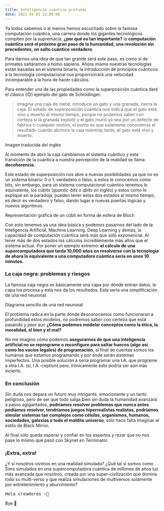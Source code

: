 ```yaml
---
title: Inteligencia cuántica profunda
date: 2021-04-01 12:00:00
---
```

Ya todos sabemos o al menos hemos escuchado sobre la famosa computación cuántica, una carrera donde los gigantes tecnológicos compiten por la supremacía, **¿por qué es tan importante?** la **computación cuántica será el próximo gran paso de la humanidad, una revolución sin precedentes, un salto cuántico verdadero**.

Para darnos una idea de que tan grande será este paso, es como si de primates saltáramos a homo sapiens. Ahora mismo nuestras tecnologías están basadas en el sistema binario, la introducción de principios cuánticos a la tecnología computacional nos proporcionará una velocidad incomparable a la hora de hacer cálculos.

Para entender una de las propiedades como la superposición cuántica daré el clásico (😉) ejemplo del gato de Schrödinger:

<blockquote>
	Imagina una caja de metal, introduce un gato y una granada, cierra la caja. El estado de superposición cuántica nos indica que el gato está vivo y muerto al mismo tiempo, porque no podemos saber con certeza si la granada explotó y el gato murió ya sea por un defecto de fabrica o cualquier motivo, el punto es que solamente conocemos el resultado cuando abrimos la caja mientras tanto, el gato está vivo y muerto.
</blockquote>

<Imagen src="img/blog/inteligencia-cuantica-profunda/gato-de-schrodinger.svg">
	Imagen traducida del inglés
</Imagen>

Al momento de abrir la caja cambiamos el sistema cuántico y esta transición de la cuántica a nuestra percepción de la realidad se llama **decoherencia**.

Este estado de superposición nos abre a nuevas posibilidades ya que no es un sistema binario: 0 o 1, verdadero o falso, a estos le conocemos como bits, sin embargo, para un sistema computacional cuántico tenemos lo equivalente, los cúbits (*quantic-bits o qbits en inglés*) y estos como lo expliqué en la paradoja, pueden tener estos dos estados al mismo tiempo, es decir es verdadero y falso, dando lugar a nuevas puertas lógicas y nuevos algoritmos.

<Imagen src="img/blog/inteligencia-cuantica-profunda/esfera-de-bloch.svg">
	Representación gráfica de un cúbit en forma de esfera de Bloch
</Imagen>

Con esto tenemos ya una idea básica y podemos pasarnos del lado de la Inteligencia Artificial, Machine Learning, Deep Learning y demás, la capacidad de computación cuántica será más que sólo exponencial. Al tener más de dos estados los cálculos increíblemente más altos que el sistema actual. Por poner un ejemplo extremo: **el cálculo de una supercomputadora que tarda 10,000 años en resolverse con la tecnología de ahora lo equivalente a una computadora cuántica sería en unos 10 minutos.**

### La caja negra: problemas y riesgos

La famosa caja negra es básicamente una capa por dónde entran datos, la capa los procesa y esta nos da los resultados. Esta sería una simplificación de una red neuronal:

<Imagen src="img/blog/inteligencia-cuantica-profunda/red-neuronal.svg">
	Diagrama sencillo de una red neuronal
</Imagen>

El problema radica en la parte dónde desconocemos como funcionaran a profundidad estos modelos, no podremos saber con certeza que está pasando y peor aún **¿Cómo podemos modelar conceptos como la ética, la moralidad, el bien y el mal?**

No me imagino cómo podemos **asegurarnos de que una inteligencia artificial no se reprograme o reconfigure para saltar huecos (algo así como los vacíos legales) de programación**, al final de cuentas somos los humanos que estamos programando y por ende serán sistemas imperfectos. Una posible solución a sería programar una I.A. que programe a otra I.A. (sí, I.A.-ception) pero, irónicamente esto podría ser aún más incierto.

### En conclusión

Sin duda nos depara un futuro muy intrigante, emocionante y un tanto peligroso, pero de ser que todo salga bien sin duda la humanidad avanzará a pasos agigantados, **podríamos resolver problemas que nunca antes podíamos resolver, tendríamos juegos  hiperrealistas realistas, podríamos simular sistemas tan complejos como células, organismos, humanos, sociedades, galaxias o todo el maldito universo**, sólo hace falta imaginar al estilo de Black Mirror. 

 Al final sólo queda esperar y confiar en los expertos y rezar que no nos pase lo mismo que pasó con Skynet en Terminator.

<Imagen src="img/blog/inteligencia-cuantica-profunda/hasta-la-vista.gif" alt="Hasta la vista baby"></Imagen>

### ¡Extra, extra!

¿Y si nosotros vivimos en una realidad simulada? ¿Qué tal si somos como Sims simulados en una supercomputadora cuántica de millones de años luz más avanzada que nosotros, creada por una super-civilización que domina todo su multi-verso y que realiza simulaciones de multiversos solamente por entretenimiento y aburrimiento?

<pre>Hola creadores ✌🏻</pre>

Bye 😬